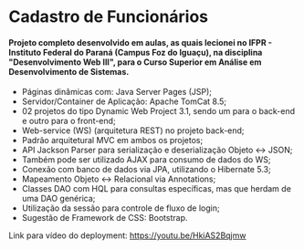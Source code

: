 # Cadastro de Funcionários

#### **Projeto completo desenvolvido em aulas, as quais lecionei no IFPR - Instituto Federal do Paraná (Campus Foz do Iguaçu), na disciplina "Desenvolvimento Web III", para o Curso Superior em Análise em Desenvolvimento de Sistemas.** ####

-	Páginas dinâmicas com: Java Server Pages (JSP);
-	Servidor/Container de Aplicação: Apache TomCat 8.5;
-	02 projetos do tipo Dynamic Web Project 3.1, sendo um para o back-end e outro para o front-end;
-	Web-service (WS) (arquitetura REST) no projeto back-end;
-	Padrão arquitetural MVC em ambos os projetos;
-	API Jackson Parser para serialização e deserialização Objeto <-> JSON;
-	Também pode ser utilizado AJAX para consumo de dados do WS;
-	Conexão com banco de dados via JPA, utilizando o Hibernate 5.3;
-	Mapeamento Objeto <-> Relacional via Annotations;
-	Classes DAO com HQL para consultas específicas, mas que herdam de uma DAO genérica;
-	Utilização da sessão para controle de fluxo de login;
-	Sugestão de Framework de CSS: Bootstrap.

Link para vídeo do deployment: https://youtu.be/HkiAS2Bqjmw
